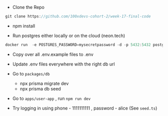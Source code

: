 - Clone the Repo

```jsx
git clone https://github.com/100xdevs-cohort-2/week-17-final-code
```

- npm install

- Run postgres either locally or on the cloud (neon.tech)

```jsx
docker run  -e POSTGRES_PASSWORD=mysecretpassword -d -p 5432:5432 postgres
```

- Copy over all .env.example files to .env

- Update .env files everywhere with the right db url

- Go to `packages/db`
  - npx prisma migrate dev
  - npx prisma db seed
- Go to `apps/user-app` , run `npm run dev`

- Try logging in using phone - 1111111111 , password - alice (See `seed.ts`)
